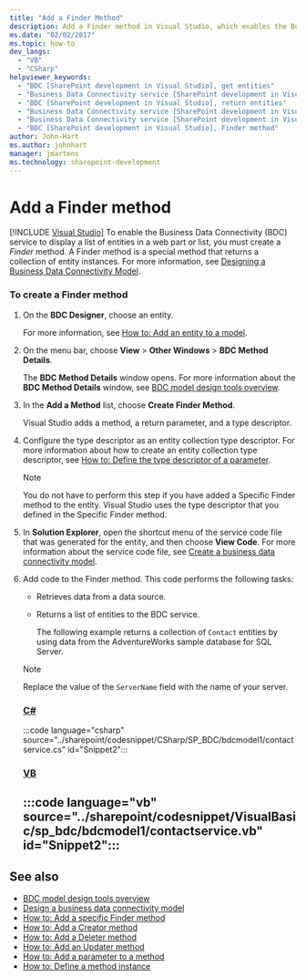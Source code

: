 ```yaml
---
title: "Add a Finder Method"
description: Add a Finder method in Visual Studio, which enables the Business Data Connectivity (BDC) service to display a list of entities in a SharePoint web part or list.
ms.date: "02/02/2017"
ms.topic: how-to
dev_langs:
  - "VB"
  - "CSharp"
helpviewer_keywords:
  - "BDC [SharePoint development in Visual Studio], get entities"
  - "Business Data Connectivity service [SharePoint development in Visual Studio], return entities"
  - "BDC [SharePoint development in Visual Studio], return entities"
  - "Business Data Connectivity service [SharePoint development in Visual Studio], Finder method"
  - "Business Data Connectivity service [SharePoint development in Visual Studio], get entities"
  - "BDC [SharePoint development in Visual Studio], Finder method"
author: John-Hart
ms.author: johnhart
manager: jmartens
ms.technology: sharepoint-development
---
```

# Add a Finder method

 [!INCLUDE [Visual Studio](~/includes/applies-to-version/vs-windows-only.md)]
  To enable the Business Data Connectivity (BDC) service to display a list of entities in a web part or list, you must create a *Finder* method. A Finder method is a special method that returns a collection of entity instances. For more information, see [Designing a Business Data Connectivity Model](../sharepoint/designing-a-business-data-connectivity-model.md).

### To create a Finder method

1. On the **BDC Designer**, choose an entity.

    For more information, see [How to: Add an entity to a model](../sharepoint/how-to-add-an-entity-to-a-model.md).

2. On the menu bar, choose **View** > **Other Windows** > **BDC Method Details**.

    The **BDC Method Details** window opens. For more information about the **BDC Method Details** window, see [BDC model design tools overview](../sharepoint/bdc-model-design-tools-overview.md).

3. In the **Add a Method** list, choose **Create Finder Method**.

    Visual Studio adds a method, a return parameter, and a type descriptor.

4. Configure the type descriptor as an entity collection type descriptor. For more information about how to create an entity collection type descriptor, see [How to: Define the type descriptor of a parameter](../sharepoint/how-to-define-the-type-descriptor-of-a-parameter.md).

   > [!NOTE]
   > You do not have to perform this step if you have added a Specific Finder method to the entity. Visual Studio uses the type descriptor that you defined in the Specific Finder method.

5. In **Solution Explorer**, open the shortcut menu of the service code file that was generated for the entity, and then choose **View Code**. For more information about the service code file, see [Create a business data connectivity model](../sharepoint/creating-a-business-data-connectivity-model.md).

6. Add code to the Finder method. This code performs the following tasks:

   - Retrieves data from a data source.

   - Returns a list of entities to the BDC service.

     The following example returns a collection of `Contact` entities by using data from the AdventureWorks sample database for SQL Server.

   > [!NOTE]
   > Replace the value of the `ServerName` field with the name of your server.

    ### [C#](#tab/csharp)
    :::code language="csharp" source="../sharepoint/codesnippet/CSharp/SP_BDC/bdcmodel1/contactservice.cs" id="Snippet2":::

    ### [VB](#tab/vb)
    :::code language="vb" source="../sharepoint/codesnippet/VisualBasic/sp_bdc/bdcmodel1/contactservice.vb" id="Snippet2":::
    ---

## See also
- [BDC model design tools overview](../sharepoint/bdc-model-design-tools-overview.md)
- [Design a business data connectivity model](../sharepoint/designing-a-business-data-connectivity-model.md)
- [How to: Add a specific Finder method](../sharepoint/how-to-add-a-specific-finder-method.md)
- [How to: Add a Creator method](../sharepoint/how-to-add-a-creator-method.md)
- [How to: Add a Deleter method](../sharepoint/how-to-add-a-deleter-method.md)
- [How to: Add an Updater method](../sharepoint/how-to-add-an-updater-method.md)
- [How to: Add a parameter to a method](../sharepoint/how-to-add-a-parameter-to-a-method.md)
- [How to: Define a method instance](../sharepoint/how-to-define-a-method-instance.md)
